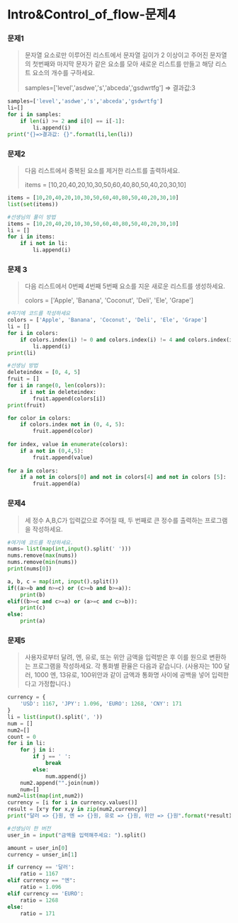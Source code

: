 # Intro&Control_of_flow-문제4

### 문제1

> 문자열 요소로만 이루어진 리스트에서 문자열 길이가 2 이상이고 주어진 문자열의 첫번째와 마지막 문자가 같은 요소를 모아 새로운 리스트를 만들고 해당 리스트 요소의 개수를 구하세요.
>
> samples=['level','asdwe','s','abceda','gsdwrtfg'] => 결과값:3

```python
samples=['level','asdwe','s','abceda','gsdwrtfg']
li=[]
for i in samples:
    if len(i) >= 2 and i[0] == i[-1]:
        li.append(i)
print("{}=>결과값: {}".format(li,len(li))
```

### 문제2

> 다음 리스트에서 중복된 요소를 제거한 리스트를 출력하세요.
>
> items = [10,20,40,20,10,30,50,60,40,80,50,40,20,30,10]

```python
items = [10,20,40,20,10,30,50,60,40,80,50,40,20,30,10]
list(set(items))

#선생님의 풀이 방법
items = [10,20,40,20,10,30,50,60,40,80,50,40,20,30,10]
li = []
for i in items:
    if i not in li:
        li.append(i)
```

### 문제 3

> 다음 리스트에서 0번째 4번째 5번째 요소를 지운 새로운 리스트를 생성하세요.
>
> colors = ['Apple', 'Banana', 'Coconut', 'Deli', 'Ele', 'Grape']

```python
#여기에 코드를 작성하세요
colors = ['Apple', 'Banana', 'Coconut', 'Deli', 'Ele', 'Grape']
li = []
for i in colors:
    if colors.index(i) != 0 and colors.index(i) != 4 and colors.index(i) != 5:
        li.append(i)
print(li)

#선생님 방법
deleteindex = [0, 4, 5]
fruit = []
for i in range(0, len(colors)):
    if i not in deleteindex:
        fruit.append(colors[i])
print(fruit)

for color in colors:
    if colors.index not in (0, 4, 5):
        fruit.append(color)
        
for index, value in enumerate(colors):
    if a not in (0,4,5):
        fruit.append(value)
        
for a in colors:
    if a not in colors[0] and not in colors[4] and not in colors [5]:
        fruit.append(a)
```

### 문제4

> 세 정수 A,B,C가 입력값으로 주어질 때, 두 번째로 큰 정수를 출력하는 프로그램을 작성하세요.

```python
#여기에 코드를 작성하세요.
nums= list(map(int,input().split(' ')))
nums.remove(max(nums))
nums.remove(min(nums))
print(nums[0])

a, b, c = map(int, input().split())
if((a>=b and n>=c) or (c>=b and b>=a)):
    print(b)
elif((b>=c and c>=a) or (a>=c and c>=b)):
    print(c)
else:
    print(a)
```

### 문제5

> 사용자로부터 달려, 엔, 유로, 또는 위안 금액을 입력받은 후 이를 원으로 변환하는 프로그램을 작성하세요. 각 통화별 환율은 다음과 같습니다. (사용자는 100 달러, 1000 엔,  13유로, 100위안과 같이 금액과 통화명 사이에 공백을 넣어 입력한다고 가정합니다.)

```python
currency = {
    'USD': 1167, 'JPY': 1.096, 'EURO': 1268, 'CNY': 171
}
li = list(input().split(', '))
num = []
num2=[]
count = 0
for i in li:
    for j in i:
        if j == ' ':
            break
        else:
            num.append(j)
    num2.append("".join(num))
    num=[]
num2=list(map(int,num2))
currency = [i for i in currency.values()]
result = [x*y for x,y in zip(num2,currency)]
print("달러 => {}원, 엔 => {}원, 유로 => {}원, 위안 => {}원".format(*result))

#선생님이 한 버전
user_in = input("금액을 입력해주세요: ").split()

amount = user_in[0]
currency = unser_in[1]

if currency == '달러':
    ratio = 1167
elif currency == "엔":
    ratio = 1.096
elif currency == 'EURO':
    ratio = 1268
else:
    ratio = 171
```

